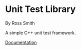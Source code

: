 # Unit Test Library

By Ross Smith

A simple C++ unit test framework.

[Documentation](https://captaincrowbar.github.io/rs-unit-test/)
